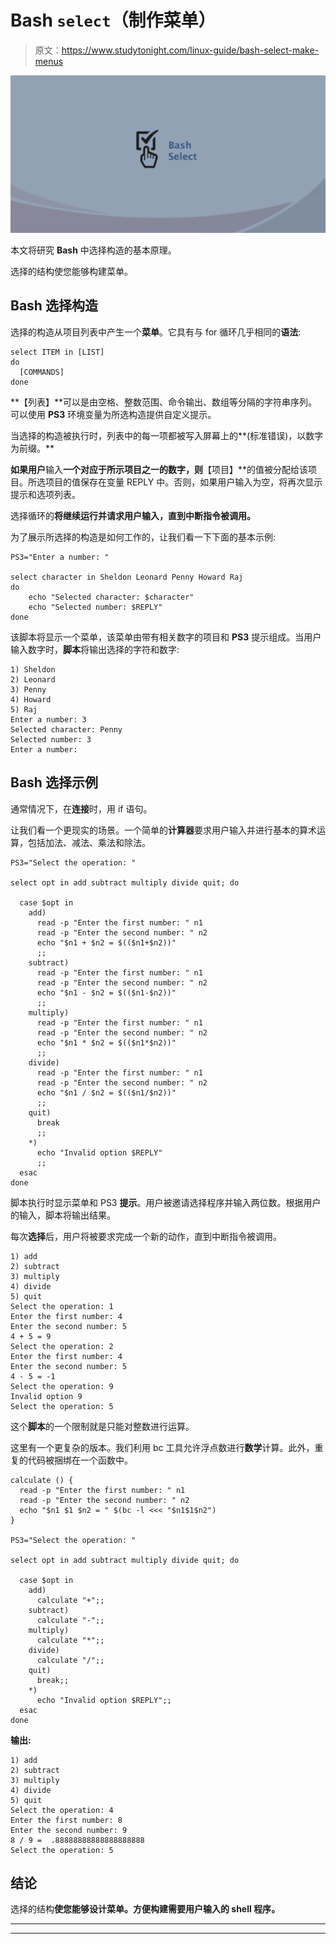 # Bash `select`（制作菜单）

> 原文：<https://www.studytonight.com/linux-guide/bash-select-make-menus>

![Bash Select](img/c2c7332dce3c1dfe6ebbc5f3d2774043.png)

本文将研究 **Bash** 中选择构造的基本原理。

选择的结构使您能够构建菜单。

## Bash 选择构造

选择的构造从项目列表中产生一个**菜单**。它具有与 for 循环几乎相同的**语法**:

```
select ITEM in [LIST]
do
  [COMMANDS]
done
```

**【列表】**可以是由空格、整数范围、命令输出、数组等分隔的字符串序列。可以使用 **PS3** 环境变量为所选构造提供自定义提示。

当选择的构造被执行时，列表中的每一项都被写入屏幕上的**(标准错误)，以数字为前缀。**

 **如果用户**输入**一个对应于所示项目之一的数字，则**【项目】**的值被分配给该项目。所选项目的值保存在变量 REPLY 中。否则，如果用户输入为空，将再次显示提示和选项列表。

选择循环的**将继续运行并请求用户输入，直到中断指令被调用。**

为了展示所选择的构造是如何工作的，让我们看一下下面的基本示例:

```
PS3="Enter a number: "

select character in Sheldon Leonard Penny Howard Raj
do
    echo "Selected character: $character"
    echo "Selected number: $REPLY"
done
```

该脚本将显示一个菜单，该菜单由带有相关数字的项目和 **PS3** 提示组成。当用户输入数字时，**脚本**将输出选择的字符和数字:

```
1) Sheldon
2) Leonard
3) Penny
4) Howard
5) Raj
Enter a number: 3
Selected character: Penny
Selected number: 3
Enter a number:
```

## Bash 选择示例

通常情况下，在**连接**时，用 if 语句。

让我们看一个更现实的场景。一个简单的**计算器**要求用户输入并进行基本的算术运算，包括加法、减法、乘法和除法。

```
PS3="Select the operation: "

select opt in add subtract multiply divide quit; do

  case $opt in
    add)
      read -p "Enter the first number: " n1
      read -p "Enter the second number: " n2
      echo "$n1 + $n2 = $(($n1+$n2))"
      ;;
    subtract)
      read -p "Enter the first number: " n1
      read -p "Enter the second number: " n2
      echo "$n1 - $n2 = $(($n1-$n2))"
      ;;
    multiply)
      read -p "Enter the first number: " n1
      read -p "Enter the second number: " n2
      echo "$n1 * $n2 = $(($n1*$n2))"
      ;;
    divide)
      read -p "Enter the first number: " n1
      read -p "Enter the second number: " n2
      echo "$n1 / $n2 = $(($n1/$n2))"
      ;;
    quit)
      break
      ;;
    *) 
      echo "Invalid option $REPLY"
      ;;
  esac
done
```

脚本执行时显示菜单和 PS3 **提示**。用户被邀请选择程序并输入两位数。根据用户的输入，脚本将输出结果。

每次**选择**后，用户将被要求完成一个新的动作，直到中断指令被调用。

```
1) add
2) subtract
3) multiply
4) divide
5) quit
Select the operation: 1
Enter the first number: 4
Enter the second number: 5
4 + 5 = 9
Select the operation: 2
Enter the first number: 4
Enter the second number: 5
4 - 5 = -1
Select the operation: 9
Invalid option 9
Select the operation: 5
```

这个**脚本**的一个限制就是只能对整数进行运算。

这里有一个更复杂的版本。我们利用 bc 工具允许浮点数进行**数学**计算。此外，重复的代码被捆绑在一个函数中。

```
calculate () {
  read -p "Enter the first number: " n1
  read -p "Enter the second number: " n2
  echo "$n1 $1 $n2 = " $(bc -l <<< "$n1$1$n2")
}

PS3="Select the operation: "

select opt in add subtract multiply divide quit; do

  case $opt in
    add)
      calculate "+";;
    subtract)
      calculate "-";;
    multiply)
      calculate "*";;
    divide)
      calculate "/";;
    quit)
      break;;
    *) 
      echo "Invalid option $REPLY";;
  esac
done
```

**输出:**

```
1) add
2) subtract
3) multiply
4) divide
5) quit
Select the operation: 4
Enter the first number: 8
Enter the second number: 9
8 / 9 =  .88888888888888888888
Select the operation: 5 
```

## 结论

选择的结构**使您能够设计菜单。方便构建需要用户输入的 shell **程序**。**

* * *

* * ***